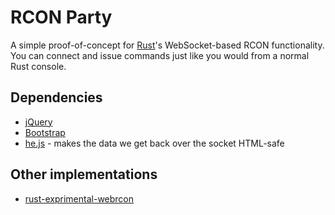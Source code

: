 # RCON Party

A simple proof-of-concept for [Rust](http://playrust.com)'s WebSocket-based RCON functionality. You can connect
and issue commands just like you would from a normal Rust console.

## Dependencies

* [jQuery](https://jquery.com)
* [Bootstrap](https://getbootstrap.com)
* [he.js](https://mths.be/he) - makes the data we get back over the socket HTML-safe

## Other implementations

* [rust-exprimental-webrcon](https://github.com/acupofspirt/rust-experimental-webrcon)
